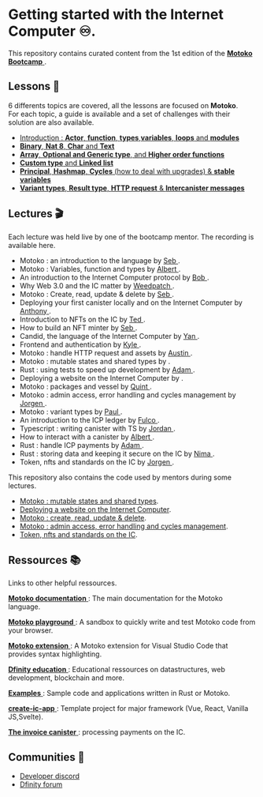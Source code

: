 # Getting started with the Internet Computer ♾.

This repository contains curated content from the 1st edition of the <a href="https://github.com/motoko-bootcamp/bootcamp" target="_blank"> **Motoko Bootcamp** </a> . 

## Lessons 📜

6 differents topics are covered, all the lessons are focused on **Motoko**. <br/>
For each topic, a guide is available and a set of challenges with their solution are also available.

- [Introduction :  **Actor**, **function**, **types**,**variables**, **loops** and **modules**](lessons/day_1/)
- [**Binary**, **Nat 8**, **Char** and **Text**](lessons/day_2/)
- [**Array**, **Optional and Generic type**, and **Higher order functions**](lessons/day_3/)
- [**Custom type** and **Linked list**](lessons/day_4/)
- [**Principal**, **Hashmap**, **Cycles** (how to deal with upgrades) & **stable variables**](lessons/day_5/)
- [**Variant types**, **Result type**, **HTTP request** & **Intercanister messages**](lessons/day_6/)

## Lectures 🎬

Each lecture was held live by one of the bootcamp mentor. The recording is available here.

- Motoko : an introduction to the language by <a href="" target="_blank"> Seb </a>.
- Motoko : Variables, function and types by <a href="" target="_blank"> Albert </a>.
- An introduction to the Internet Computer protocol by <a href="" target="_blank"> Bob </a>.
- Why Web 3.0 and the IC matter by <a href="" target="_blank"> Weedpatch </a>. 
- Motoko : Create, read, update & delete by <a href="" target="_blank"> Seb </a>.
- Deploying your first canister locally and on the Internet Computer by <a href="" target="_blank"> Anthony </a>.
- Introduction to NFTs on the IC by <a href="" target="_blank"> Ted </a>.
- How to build an NFT minter by <a href="" target="_blank"> Seb </a>.
- Candid, the language of the Internet Computer by <a href="" target="_blank"> Yan </a>.
- Frontend and authentication by <a href="" target="_blank"> Kyle </a>.
- Motoko : handle HTTP request and assets by <a href="" target="_blank"> Austin </a>.
- Motoko : mutable states and shared types by <a href="" target="_blank"> </a>.
- Rust : using tests to speed up development by <a href="" target="_blank"> Adam </a>.
- Deploying a website on the Internet Computer by <a href="" target="_blank"> </a>.
- Motoko : packages and vessel by <a href="" target="_blank"> Quint </a>.
- Motoko : admin access, error handling and cycles management by <a href="" target="_blank"> Jorgen </a>.
- Motoko : variant types by <a href="" target="_blank"> Paul </a>.
- An introduction to the ICP ledger by <a href="" target="_blank"> Fulco </a>.
- Typescript : writing canister with TS by <a href="" target="_blank"> Jordan </a>.
- How to interact with a canister by <a href="" target="_blank"> Albert </a>.
- Rust : handle ICP payments by <a href="" target="_blank"> Adam </a>.
- Rust : storing data and keeping it secure on the IC by <a href="" target="_blank"> Nima </a>.
- Token, nfts and standards on the IC by <a href="" target="_blank"> Jorgen </a>.

This repository also contains the code used by mentors during some lectures.

- [Motoko : mutable states and shared types](lectures/mutable_state_shared_type/).
- [Deploying a website on the Internet Computer](lectures/deploying_website_internet_computer/).
- [Motoko : create, read, update & delete](lectures/create_read_update_delete/).
- [Motoko : admin access, error handling and cycles management](lectures/admins-errors-cycles/).
- [Token, nfts and standards on the IC](lectures/token-standards/).

## Ressources 📚

Links to other helpful ressources.

<a href="https://smartcontracts.org/docs/language-guide/about-this-guide.html" target="_blank"> **Motoko documentation** </a> : The main documentation for the Motoko language.


<a href="https://www.google.com/url?q=https://m7sm4-2iaaa-aaaab-qabra-cai.raw.ic0.app/&sa=D&source=docs&ust=1646578646250914&usg=AOvVaw2t9ssTnoubsEHh3XlqkTl9" target="_blank"> **Motoko playground** </a> : A sandbox to quickly write and test Motoko code from your browser.


<a href="https://marketplace.visualstudio.com/items?itemName=dfinity-foundation.vscode-motoko" target="_blank"> **Motoko extension** </a> : A Motoko extension for Visual Studio Code that provides syntax highlighting.


<a href="https://github.com/orgs/DFINITY-Education/repositories" target="_blank"> **Dfinity education** </a> : Educational ressources on datastructures, web development, blockchain and more.


<a href="https://github.com/dfinity/examples" target="_blank"> **Examples** </a> : Sample code and applications written in Rust or Motoko. 


<a href="https://github.com/MioQuispe/create-ic-app" target="_blank"> **create-ic-app** </a> : Template project for major framework (Vue, React, Vanilla JS,Svelte).


<a href="https://github.com/dfinity/invoice-canister" target="_blank"> **The invoice canister** </a> : processing payments on the IC.

## Communities 👦

- <a href="https://discord.gg/m3x86APHyX" target="_blank"> Developer discord </a>
- <a href="https://forum.dfinity.org/" target="_blank"> Dfinity forum </a>
